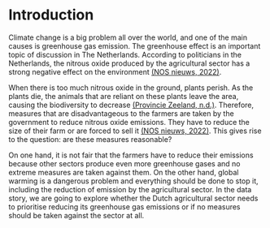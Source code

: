 # Introduction
Climate change is a big problem all over the world, and one of the main causes is greenhouse gas emission. The greenhouse effect is an important topic of discussion in The Netherlands. According to politicians in the Netherlands, the nitrous oxide produced by the agricultural sector has a strong negative effect on the environment [(NOS nieuws, 2022)](https://nos.nl/collectie/13901/artikel/2432120-kabinet-neemt-vandaag-stikstofbesluit-met-grote-gevolgen-voor-boeren).  

When there is too much nitrous oxide in the ground, plants perish. As the plants die, the animals that are reliant on these plants leave the area, causing the biodiversity to decrease [(Provincie Zeeland, n.d.)](https://www.zeeland.nl/onderwerpen/natuur-en-landschap/aanpak-stikstof/waarom-stikstof-een-probleem ). Therefore, measures that are disadvantageous to the farmers are taken by the government to reduce nitrous oxide emissions. They have to reduce the size of their farm or are forced to sell it [(NOS nieuws, 2022)](https://nos.nl/artikel/2431254-uitstoot-stikstof-moet-in-sommige-gebieden-met-70-tot-80-procent-omlaag). This gives rise to the question: are these measures reasonable?

On one hand, it is not fair that the farmers have to reduce their emissions because other sectors produce even more greenhouse gases and no extreme measures are taken against them. On the other hand, global warming is a dangerous problem and everything should be done to stop it, including the reduction of emission by the agricultural sector.  In the data story, we are going to explore whether the Dutch agricultural sector needs to prioritise reducing its greenhouse gas emissions or if no measures should be taken against the sector at all.
